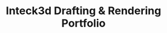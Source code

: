 ---
title: Inteck3d Drafting & Rendering Portfolio
description: Inteck3d offers blueprints and construction drafting, 3D images, video tours, and 360 self guided video tours. We’re proud of our work and its stunning quality and potential
bannerh1: Portfolio
layout: portfolio

intro: "See it before you build it."
intro_text: "Inteck3d offers blueprints and construction drafting, 3D images, video tours, and 360 self guided video tours. Get an image from any angle in your virtual space, in Bronze, Gold, or Platinum quality.

We’re proud of our work and its stunning quality and potential. They say a picture is worth a thousand words...let's let our portfolio speak for itself."


cta: QUESTIONS ABOUT OUR SERVICES?
cta_sub: 
cta_link: /contact
---